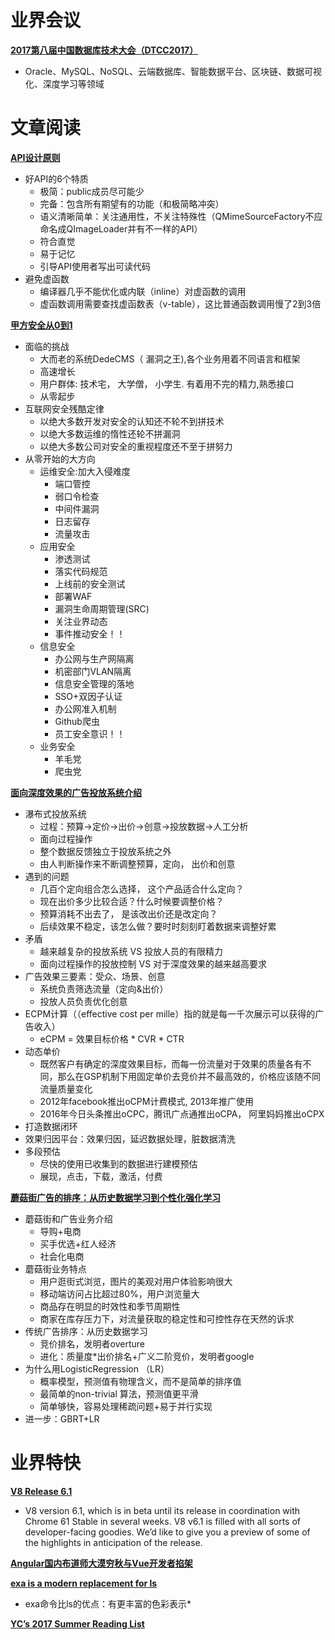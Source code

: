 # 业界会议


[**2017第八届中国数据库技术大会（DTCC2017）**](http://dtcc.it168.com/)
* Oracle、MySQL、NoSQL、云端数据库、智能数据平台、区块链、数据可视化、深度学习等领域


# 文章阅读


[**API设计原则**](http://coolshell.cn/articles/18024.html)
* 好API的6个特质
   * 极简：public成员尽可能少
   * 完备：包含所有期望有的功能（和极简略冲突）
   * 语义清晰简单：关注通用性，不关注特殊性（QMimeSourceFactory不应命名成QImageLoader并有不一样的API）
   * 符合直觉
   * 易于记忆
   * 引导API使用者写出可读代码
* 避免虚函数
   * 编译器几乎不能优化或内联（inline）对虚函数的调用
   * 虚函数调用需要查找虚函数表（v-table），这比普通函数调用慢了2到3倍


[**甲方安全从0到1**](http://2017.qconbeijing.com/schedule)
* 面临的挑战
   * 大而老的系统DedeCMS（ 漏洞之王),各个业务用着不同语言和框架
   * 高速增长
   * 用户群体: 技术宅， 大学僧， 小学生. 有着用不完的精力,熟悉接口
   * 从零起步
* 互联网安全残酷定律
   * 以绝大多数开发对安全的认知还不轮不到拼技术
   * 以绝大多数运维的惰性还轮不拼漏洞
   * 以绝大多数公司对安全的重视程度还不至于拼努力
* 从零开始的大方向
   * 运维安全:加大入侵难度
      * 端口管控
      * 弱口令检查
      * 中间件漏洞
      * 日志留存
      * 流量攻击
   * 应用安全
      * 渗透测试
      * 落实代码规范
      * 上线前的安全测试
      * 部署WAF
      * 漏洞生命周期管理(SRC)
      * 关注业界动态
      * 事件推动安全！！
   * 信息安全
      * 办公网与生产网隔离
      * 机密部门VLAN隔离
      * 信息安全管理的落地
      * SSO+双因子认证
      * 办公网准入机制
      * Github爬虫
      * 员工安全意识！！
   * 业务安全
      * 羊毛党
      * 爬虫党


[**⾯向深度效果的⼴告投放系统介绍**](http://2017.qconbeijing.com/schedule)
* 瀑布式投放系统
   * 过程：预算->定价->出价->创意->投放数据->人工分析
   * ⾯向过程操作
   * 整个数据反馈独⽴于投放系统之外
   * 由⼈判断操作来不断调整预算，定向， 出价和创意
* 遇到的问题
   * ⼏百个定向组合怎么选择， 这个产品适合什么定向？
   * 现在出价多少⽐较合适？什么时候要调整价格？
   * 预算消耗不出去了， 是该改出价还是改定向？
   * 后续效果不稳定，该怎么做？要时时刻刻盯着数据来调整好累
* 矛盾
   * 越来越复杂的投放系统 VS 投放⼈员的有限精⼒
   * ⾯向过程操作的投放控制 VS 对于深度效果的越来越⾼要求
* ⼴告效果三要素：受众、场景、创意
   * 系统负责筛选流量（定向&出价）
   * 投放⼈员负责优化创意
* ECPM计算（（effective cost per mille）指的就是每一千次展示可以获得的广告收入）
   * eCPM = 效果⽬标价格 * CVR * CTR
* 动态单价
   * 既然客户有确定的深度效果⽬标，⽽每⼀份流量对于效果的质量各有不同，那么在GSP机制下⽤固定单价去竞价并不最⾼效的，价格应该随不同流量质量变化
   * 2012年facebook推出oCPM计费模式, 2013年推⼴使⽤
   * 2016年今⽇头条推出oCPC，腾讯⼴点通推出oCPA， 阿⾥妈妈推出oCPX
* 打造数据闭环
* 效果归因平台：效果归因，延迟数据处理，脏数据清洗
* 多段预估
   * 尽快的使⽤已收集到的数据进⾏建模预估
   * 展现，点击，下载，激活，付费


[**蘑菇街广告的排序：从历史数据学习到个性化强化学习**](http://2017.qconbeijing.com/schedule)
* 蘑菇街和广告业务介绍
   * 导购+电商
   * 买手优选+红人经济
   * 社会化电商
* 蘑菇街业务特点
   * 用户逛街式浏览，图片的美观对用户体验影响很大
   * 移动端访问占比超过80%，用户浏览量大
   * 商品存在明显的时效性和季节周期性
   * 商家在库存压力下，对流量获取的稳定性和可控性存在天然的诉求
* 传统广告排序：从历史数据学习
   * 竞价排名，发明者overture
   * 进化：质量度*出价排名+广义二阶竞价，发明者google
* 为什么用LogisticRegression （LR）
   * 概率模型，预测值有物理含义，而不是简单的排序值
   * 最简单的non-trivial 算法，预测值更平滑
   * 简单够快，容易处理稀疏问题+易于并行实现
* 进一步：GBRT+LR



# 业界特快



[**V8 Release 6.1**](https://v8project.blogspot.jp/2017/08/v8-release-61.html)
* V8 version 6.1, which is in beta until its release in coordination with Chrome 61 Stable in several weeks. V8 v6.1 is filled with all sorts of developer-facing goodies. We’d like to give you a preview of some of the highlights in anticipation of the release.


[**Angular国内布道师大漠穷秋与Vue开发者掐架**](https://www.zhihu.com/question/63301747)


[**exa is a modern replacement for ls**](https://the.exa.website/)
* exa命令比ls的优点：有更丰富的色彩表示* 


[**YC’s 2017 Summer Reading List**](https://blog.ycombinator.com/ycs-2017-summer-reading-list/)
